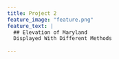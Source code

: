 ```yaml
---
title: Project 2
feature_image: "feature.png"
feature_text: |
  ## Elevation of Maryland
  Displayed With Different Methods
  
---
```


